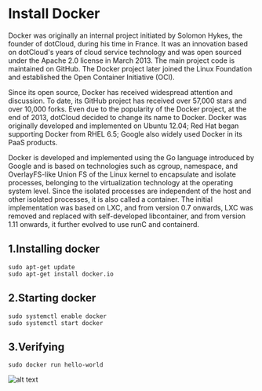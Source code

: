 # Install Docker
Docker was originally an internal project initiated by Solomon Hykes, the founder of dotCloud, during his time in France. It was an innovation based on dotCloud's years of cloud service technology and was open sourced under the Apache 2.0 license in March 2013. The main project code is maintained on GitHub. The Docker project later joined the Linux Foundation and established the Open Container Initiative (OCI).

Since its open source, Docker has received widespread attention and discussion. To date, its GitHub project has received over 57,000 stars and over 10,000 forks. Even due to the popularity of the Docker project, at the end of 2013, dotCloud decided to change its name to Docker. Docker was originally developed and implemented on Ubuntu 12.04; Red Hat began supporting Docker from RHEL 6.5; Google also widely used Docker in its PaaS products.

Docker is developed and implemented using the Go language introduced by Google and is based on technologies such as cgroup, namespace, and OverlayFS-like Union FS of the Linux kernel to encapsulate and isolate processes, belonging to the virtualization technology at the operating system level. Since the isolated processes are independent of the host and other isolated processes, it is also called a container. The initial implementation was based on LXC, and from version 0.7 onwards, LXC was removed and replaced with self-developed libcontainer, and from version 1.11 onwards, it further evolved to use runC and containerd.


## 1.Installing docker
~~~
sudo apt-get update
sudo apt-get install docker.io
~~~


## 2.Starting docker
~~~
sudo systemctl enable docker
sudo systemctl start docker
~~~

## 3.Verifying 

~~~
sudo docker run hello-world
~~~
![alt text](/img/k1/software/docker.png)
